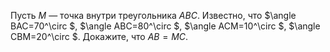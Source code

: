 Пусть $M$ — точка внутри треугольника $ABC$. Известно, что  $\angle BAC=70^\circ $,  $\angle ABC=80^\circ $,  $\angle ACM=10^\circ $,  $\angle CBM=20^\circ $. Докажите, что  $AB=MC$.